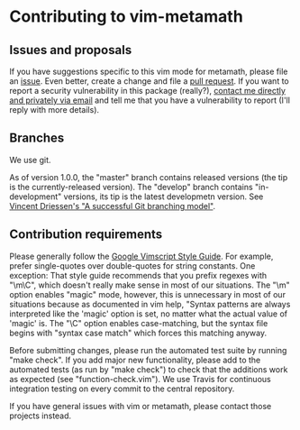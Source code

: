 # Contributing to vim-metamath

## Issues and proposals

If you have suggestions specific to this vim mode for metamath, please file an
[issue](https://github.com/david-a-wheeler/vim-metamath/issues).
Even better, create a change and file a
[pull request](https://github.com/david-a-wheeler/vim-metamath/pulls).
If you want to report a security vulnerability in this package (really?),
[contact me directly and privately via email](http://www.dwheeler.com/contactme.html) and tell me that you have a vulnerability to report
(I'll reply with more details).

## Branches

We use git.

As of version 1.0.0,
the "master" branch contains released versions
(the tip is the currently-released version).
The "develop" branch contains "in-development" versions, its
tip is the latest developmetn version.
See [Vincent Driessen's "A successful Git branching model"](http://nvie.com/posts/a-successful-git-branching-model/).


## Contribution requirements

Please generally follow the
[Google Vimscript Style Guide](https://google.github.io/styleguide/vimscriptguide.xml).
For example, prefer single-quotes over double-quotes for string constants.
One exception: That style guide
recommends that you prefix regexes with "\m\C",
which doesn't really make sense in most of our situations.
The "\m" option enables "magic" mode, however, this is unnecessary
in most of our situations because as documented in vim help,
"Syntax patterns are always interpreted like the 'magic' option is set,
no matter what the actual value of 'magic' is.
The "\C" option enables case-matching, but the syntax file
begins with "syntax case match" which forces this matching anyway.

Before submitting changes, please run the automated test suite
by running "make check".
If you add major new functionality, please add to the automated tests
(as run by "make check") to check that the additions work as expected
(see "function-check.vim").
We use Travis for continuous integration testing on every commit
to the central repository.

If you have general issues with vim or metamath, please contact those
projects instead.

